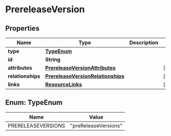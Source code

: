 

# PrereleaseVersion


## Properties

| Name | Type | Description | Notes |
|------------ | ------------- | ------------- | -------------|
|**type** | [**TypeEnum**](#TypeEnum) |  |  |
|**id** | **String** |  |  |
|**attributes** | [**PrereleaseVersionAttributes**](PrereleaseVersionAttributes.md) |  |  [optional] |
|**relationships** | [**PrereleaseVersionRelationships**](PrereleaseVersionRelationships.md) |  |  [optional] |
|**links** | [**ResourceLinks**](ResourceLinks.md) |  |  [optional] |



## Enum: TypeEnum

| Name | Value |
|---- | -----|
| PRERELEASEVERSIONS | &quot;preReleaseVersions&quot; |



